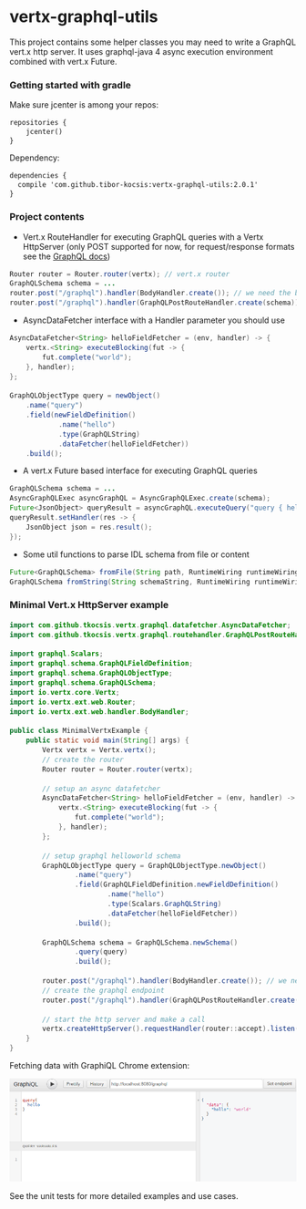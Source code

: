 # vertx-graphql-utils

This project contains some helper classes you may need to write a GraphQL vert.x http server. It uses graphql-java 4 async execution environment combined with vert.x Future.  

### Getting started with gradle

Make sure jcenter is among your repos:

```
repositories {
    jcenter()
}

```

Dependency:

```
dependencies {
  compile 'com.github.tibor-kocsis:vertx-graphql-utils:2.0.1'
}

```

### Project contents

 - Vert.x RouteHandler for executing GraphQL queries with a Vertx HttpServer (only POST supported for now, for request/response formats see the [GraphQL docs](http://graphql.org/learn/serving-over-http/))
 
 
```java
Router router = Router.router(vertx); // vert.x router
GraphQLSchema schema = ...
router.post("/graphql").handler(BodyHandler.create()); // we need the body
router.post("/graphql").handler(GraphQLPostRouteHandler.create(schema));
```

 - AsyncDataFetcher interface with a Handler<AsyncResult> parameter you should use


```java
AsyncDataFetcher<String> helloFieldFetcher = (env, handler) -> {
	vertx.<String> executeBlocking(fut -> {
		fut.complete("world");
	}, handler);
};

GraphQLObjectType query = newObject()
    .name("query")
    .field(newFieldDefinition()
            .name("hello")
            .type(GraphQLString)
            .dataFetcher(helloFieldFetcher))
    .build(); 
```
 
 - A vert.x Future based interface for executing GraphQL queries
 
```java
GraphQLSchema schema = ...
AsyncGraphQLExec asyncGraphQL = AsyncGraphQLExec.create(schema);
Future<JsonObject> queryResult = asyncGraphQL.executeQuery("query { hello }", null, null, null); // query, operationName, context, variables
queryResult.setHandler(res -> {
	JsonObject json = res.result();
}); 
```
 
 - Some util functions to parse IDL schema from file or content
 
 ```java
Future<GraphQLSchema> fromFile(String path, RuntimeWiring runtimeWiring);
GraphQLSchema fromString(String schemaString, RuntimeWiring runtimeWiring);
 ```

### Minimal Vert.x HttpServer example

```java
import com.github.tkocsis.vertx.graphql.datafetcher.AsyncDataFetcher;
import com.github.tkocsis.vertx.graphql.routehandler.GraphQLPostRouteHandler;

import graphql.Scalars;
import graphql.schema.GraphQLFieldDefinition;
import graphql.schema.GraphQLObjectType;
import graphql.schema.GraphQLSchema;
import io.vertx.core.Vertx;
import io.vertx.ext.web.Router;
import io.vertx.ext.web.handler.BodyHandler;

public class MinimalVertxExample {
	public static void main(String[] args) {
		Vertx vertx = Vertx.vertx();
		// create the router
		Router router = Router.router(vertx);
		
		// setup an async datafetcher
		AsyncDataFetcher<String> helloFieldFetcher = (env, handler) -> {
			vertx.<String> executeBlocking(fut -> {
				fut.complete("world");
			}, handler);
		};
		
		// setup graphql helloworld schema
		GraphQLObjectType query = GraphQLObjectType.newObject()
		        .name("query")
		        .field(GraphQLFieldDefinition.newFieldDefinition()
		                .name("hello")
		                .type(Scalars.GraphQLString)
		                .dataFetcher(helloFieldFetcher))
		        .build(); 
		
		GraphQLSchema schema = GraphQLSchema.newSchema()
				.query(query)
				.build();
		
		router.post("/graphql").handler(BodyHandler.create()); // we need the body
		// create the graphql endpoint
		router.post("/graphql").handler(GraphQLPostRouteHandler.create(schema));
		
		// start the http server and make a call
		vertx.createHttpServer().requestHandler(router::accept).listen(8080);
	}
}
```

Fetching data with GraphiQL Chrome extension: 

![GrapiQL Chrome extension](https://raw.githubusercontent.com/tibor-kocsis/vertx-graphql-utils/master/doc/graphiql.png "GraphiQL Chrome extension")

See the unit tests for more detailed examples and use cases.

